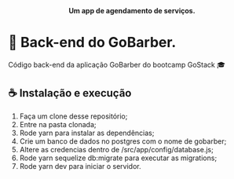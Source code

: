 <p align="center">
  <!--<img src="http://s.4cdn.org/image/title/105.gif"> -->
  <br><br>
  <b>Um app de agendamento de serviços.</b>
</p>

# 🚀 Back-end do GoBarber.

Código back-end da aplicação GoBarber do bootcamp GoStack 🎓

## ☕ Instalação e execução

1. Faça um clone desse repositório;
1. Entre na pasta clonada;
1. Rode yarn para instalar as dependências;
1. Crie um banco de dados no postgres com o nome de gobarber;
1. Altere as credencias dentro de /src/app/config/database.js;
1. Rode yarn sequelize db:migrate para executar as migrations;
1. Rode yarn dev para iniciar o servidor.
